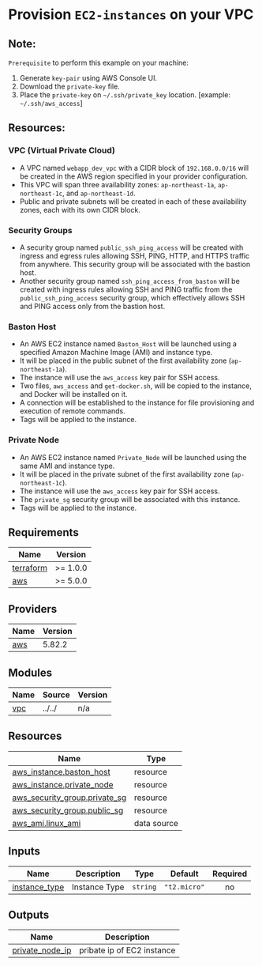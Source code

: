 # Provision `EC2-instances` on your VPC

## Note:

`Prerequisite` to perform this example on your machine:
1. Generate `key-pair` using AWS Console UI.
2. Download the `private-key` file.
3. Place the `private-key` on `~/.ssh/private_key` location. [example: `~/.ssh/aws_access`]

## Resources:

### VPC (Virtual Private Cloud)

- A VPC named `webapp_dev_vpc` with a CIDR block of `192.168.0.0/16` will be created in the AWS region specified in your provider configuration.
- This VPC will span three availability zones: `ap-northeast-1a`, `ap-northeast-1c`, and `ap-northeast-1d`.
- Public and private subnets will be created in each of these availability zones, each with its own CIDR block.

### Security Groups

- A security group named `public_ssh_ping_access` will be created with ingress and egress rules allowing SSH, PING, HTTP, and HTTPS traffic from anywhere. This security group will be associated with the bastion host.
- Another security group named `ssh_ping_access_from_baston` will be created with ingress rules allowing SSH and PING traffic from the `public_ssh_ping_access` security group, which effectively allows SSH and PING access only from the bastion host.

### Baston Host

- An AWS EC2 instance named `Baston_Host` will be launched using a specified Amazon Machine Image (AMI) and instance type.
- It will be placed in the public subnet of the first availability zone (`ap-northeast-1a`).
- The instance will use the `aws_access` key pair for SSH access.
- Two files, `aws_access` and `get-docker.sh`, will be copied to the instance, and Docker will be installed on it.
- A connection will be established to the instance for file provisioning and execution of remote commands.
- Tags will be applied to the instance.

### Private Node

- An AWS EC2 instance named `Private_Node` will be launched using the same AMI and instance type.
- It will be placed in the private subnet of the first availability zone (`ap-northeast-1c`).
- The instance will use the `aws_access` key pair for SSH access.
- The `private_sg` security group will be associated with this instance.
- Tags will be applied to the instance.

<!-- BEGINNING OF PRE-COMMIT-TERRAFORM DOCS HOOK -->
## Requirements

| Name | Version |
|------|---------|
| <a name="requirement_terraform"></a> [terraform](#requirement\_terraform) | >= 1.0.0 |
| <a name="requirement_aws"></a> [aws](#requirement\_aws) | >= 5.0.0 |

## Providers

| Name | Version |
|------|---------|
| <a name="provider_aws"></a> [aws](#provider\_aws) | 5.82.2 |

## Modules

| Name | Source | Version |
|------|--------|---------|
| <a name="module_vpc"></a> [vpc](#module\_vpc) | ../../ | n/a |

## Resources

| Name | Type |
|------|------|
| [aws_instance.baston_host](https://registry.terraform.io/providers/hashicorp/aws/latest/docs/resources/instance) | resource |
| [aws_instance.private_node](https://registry.terraform.io/providers/hashicorp/aws/latest/docs/resources/instance) | resource |
| [aws_security_group.private_sg](https://registry.terraform.io/providers/hashicorp/aws/latest/docs/resources/security_group) | resource |
| [aws_security_group.public_sg](https://registry.terraform.io/providers/hashicorp/aws/latest/docs/resources/security_group) | resource |
| [aws_ami.linux_ami](https://registry.terraform.io/providers/hashicorp/aws/latest/docs/data-sources/ami) | data source |

## Inputs

| Name | Description | Type | Default | Required |
|------|-------------|------|---------|:--------:|
| <a name="input_instance_type"></a> [instance\_type](#input\_instance\_type) | Instance Type | `string` | `"t2.micro"` | no |

## Outputs

| Name | Description |
|------|-------------|
| <a name="output_private_node_ip"></a> [private\_node\_ip](#output\_private\_node\_ip) | pribate ip of EC2 instance |
<!-- END OF PRE-COMMIT-TERRAFORM DOCS HOOK -->

